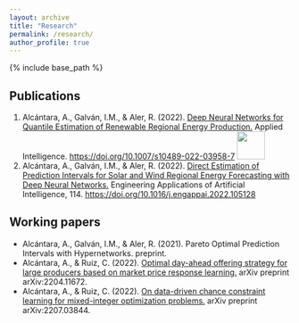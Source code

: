 ```yaml
---
layout: archive
title: "Research"
permalink: /research/
author_profile: true
---
```


{% include base_path %}

## Publications

1. Alcántara, A., Galván, I.M., & Aler, R. (2022). [Deep Neural Networks for Quantile Estimation of Renewable Regional Energy Production.](https://doi.org/10.1007/s10489-022-03958-7) Applied Intelligence. https://doi.org/10.1007/s10489-022-03958-7 <img src="https://raw.githubusercontent.com/FortAwesome/Font-Awesome/6.x/svgs/solid/file-pdf.svg" width="50" height="50">
2. Alcántara, A., Galván, I.M., & Aler, R. (2022). [Direct Estimation of Prediction Intervals for Solar and Wind Regional Energy Forecasting with Deep Neural Networks.](https://doi.org/10.1016/j.engappai.2022.105128) Engineering Applications of Artificial Intelligence, 114. https://doi.org/10.1016/j.engappai.2022.105128

## Working papers

 * Alcántara, A., Galván, I.M., & Aler, R. (2021). Pareto Optimal Prediction Intervals with Hypernetworks. preprint.
 * Alcántara, A., & Ruiz, C. (2022). [Optimal day-ahead offering strategy for large producers based on market price response learning.](https://arxiv.org/abs/2204.11672) arXiv preprint arXiv:2204.11672.
 * Alcántara, A., & Ruiz, C. (2022). [On data-driven chance constraint learning for mixed-integer optimization problems.](https://arxiv.org/abs/2207.03844) arXiv preprint arXiv:2207.03844.

